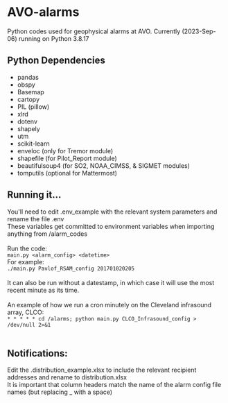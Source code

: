 # AVO-alarms
Python codes used for geophysical alarms at AVO. Currently (2023-Sep-06) running on Python 3.8.17

## Python Dependencies
- pandas<br>
- obspy<br>
- Basemap<br>
- cartopy<br>
- PIL (pillow)<br>
- xlrd<br>
- dotenv<br>
- shapely<br>
- utm<br>
- scikit-learn<br>
- enveloc (only for Tremor module)<br>
- shapefile (for Pilot_Report module)<br>
- beautifulsoup4 (for SO2, NOAA_CIMSS, & SIGMET modules)<br>
- tomputils (optional for Mattermost)<br>

## Running it...
You'll need to edit .env_example with the relevant system parameters and rename the file .env<br>
These variables get committed to environment variables when importing anything from /alarm_codes<br><br>
Run the code:<br>
`main.py <alarm_config> <datetime>` <br>
For example:<br>
`./main.py Pavlof_RSAM_config 201701020205`<br><br>
It can also be run without a datestamp, in which case it will use the most recent minute as its time.<br><br>
An example of how we run a cron minutely on the Cleveland infrasound array, CLCO:<br>
`* * * * * cd /alarms; python main.py CLCO_Infrasound_config > /dev/null 2>&1`<br><br>

## Notifications:
Edit the .distribution_example.xlsx to include the relevant recipient addresses and rename to distribution.xlsx<br>
It is important that column headers match the name of the alarm config file names (but replacing _ with a space)

